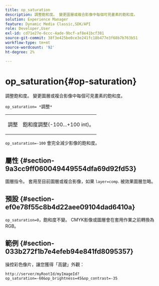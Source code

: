 ```yaml
---
title: op_saturation
description: 調整飽和度。 變更圖層或複合影像中每個可見畫素的飽和度。
solution: Experience Manager
feature: Dynamic Media Classic,SDK/API
role: Developer,User
exl-id: cd71e27e-6ccc-4ade-9bcf-af8e41bcf381
source-git-commit: 38f3e425be0ce3e241fc18b477e3f68b7b763b51
workflow-type: tm+mt
source-wordcount: '92'
ht-degree: 2%

---
```


# op_saturation{#op-saturation}

調整飽和度。 變更圖層或複合影像中每個可見畫素的飽和度。

`op_saturation= *`調整`*`

<table id="simpletable_5F118A28FE674B06A16F6F19C56B4594"> 
 <tr class="strow"> 
  <td class="stentry"> <p><span class="varname"> 調整</span> </p> </td> 
  <td class="stentry"> <p>飽和度調整(-100...+100 int)。 </p></td> 
 </tr> 
</table>

`op_saturation=-100` 會完全減少影像的飽和度。

## 屬性 {#section-9a3cc9ff060049449554dfa69d92fd53}

圖層指令。 套用至目前圖層或複合影像，如果 `layer=comp`. 被效果圖層忽略。

## 預設 {#section-ef0e78f55c8b4d22aee09104dad6410a}

`op_saturation=0`，飽和度不變。 CMYK影像或圖層會在套用作業之前轉換為RGB。

## 範例 {#section-033b272f1b7e4efeb94e841fd8095357}

操控彩色像片，讓您獲得「高鍵」外觀：

`http://server/myRootId/myImageId?op_saturation=-60&op_brightness=45&op_contrast=-35`
